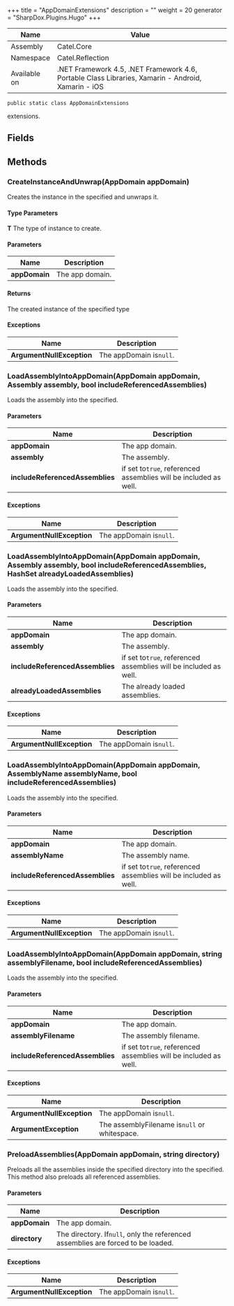 

+++
title = "AppDomainExtensions" 
description = ""
weight = 20
generator = "SharpDox.Plugins.Hugo"
+++

Name|Value
---|---
Assembly|Catel.Core
Namespace|Catel.Reflection
Available on|.NET Framework 4.5, .NET Framework 4.6, Portable Class Libraries, Xamarin - Android, Xamarin - iOS

```
public static class AppDomainExtensions
```

extensions.

## Fields

## Methods

### CreateInstanceAndUnwrap<T>(AppDomain appDomain)

Creates the instance in the specified and unwraps it.

#### Type Parameters

**T**
The type of instance to create.

#### Parameters

Name|Description
---|---
**appDomain**|The app domain.

#### Returns

The created instance of the specified type

#### Exceptions

Name|Description
---|---
**ArgumentNullException**|The appDomain is`null`.

### LoadAssemblyIntoAppDomain(AppDomain appDomain, Assembly assembly, bool includeReferencedAssemblies)

Loads the assembly into the specified.

#### Parameters

Name|Description
---|---
**appDomain**|The app domain.
**assembly**|The assembly.
**includeReferencedAssemblies**|if set to`true`, referenced assemblies will be included as well.

#### Exceptions

Name|Description
---|---
**ArgumentNullException**|The appDomain is`null`.

### LoadAssemblyIntoAppDomain(AppDomain appDomain, Assembly assembly, bool includeReferencedAssemblies, HashSet<string> alreadyLoadedAssemblies)

Loads the assembly into the specified.

#### Parameters

Name|Description
---|---
**appDomain**|The app domain.
**assembly**|The assembly.
**includeReferencedAssemblies**|if set to`true`, referenced assemblies will be included as well.
**alreadyLoadedAssemblies**|The already loaded assemblies.

#### Exceptions

Name|Description
---|---
**ArgumentNullException**|The appDomain is`null`.

### LoadAssemblyIntoAppDomain(AppDomain appDomain, AssemblyName assemblyName, bool includeReferencedAssemblies)

Loads the assembly into the specified.

#### Parameters

Name|Description
---|---
**appDomain**|The app domain.
**assemblyName**|The assembly name.
**includeReferencedAssemblies**|if set to`true`, referenced assemblies will be included as well.

#### Exceptions

Name|Description
---|---
**ArgumentNullException**|The appDomain is`null`.

### LoadAssemblyIntoAppDomain(AppDomain appDomain, string assemblyFilename, bool includeReferencedAssemblies)

Loads the assembly into the specified.

#### Parameters

Name|Description
---|---
**appDomain**|The app domain.
**assemblyFilename**|The assembly filename.
**includeReferencedAssemblies**|if set to`true`, referenced assemblies will be included as well.

#### Exceptions

Name|Description
---|---
**ArgumentNullException**|The appDomain is`null`.
**ArgumentException**|The assemblyFilename is`null` or whitespace.

### PreloadAssemblies(AppDomain appDomain, string directory)

Preloads all the assemblies inside the specified directory into the specified. This method also preloads all referenced assemblies.

#### Parameters

Name|Description
---|---
**appDomain**|The app domain.
**directory**|The directory. If`null`, only the referenced assemblies are forced to be loaded.

#### Exceptions

Name|Description
---|---
**ArgumentNullException**|The appDomain is`null`.

